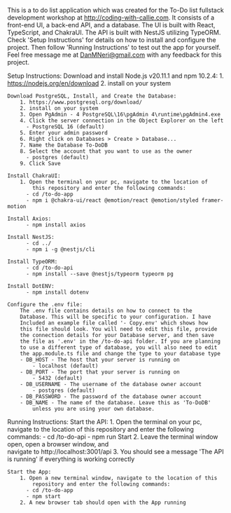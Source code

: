 This is a to do list application which was created for the To-Do list
fullstack development workshop at http://coding-with-callie.com. It 
consists of a front-end UI, a back-end API, and a database. The UI is
built with React, TypeScript, and ChakraUI. The API is built with NestJS
utilizing TypeORM. Check 'Setup Instructions' for details on how to
install and configure the project. Then follow 'Running Instructions' to
test out the app for yourself. Feel free message me at 
DanMNeri@gmail.com with any feedback for this project. 

Setup Instructions:
    Download and install Node.js v20.11.1 and npm 10.2.4:
        1. https://nodejs.org/en/download
        2. install on your system
        
    Download PostgreSQL, Install, and Create the Database:
        1. https://www.postgresql.org/download/
        2. install on your system
        3. Open PgAdmin - 4 PostgreSQL\16\pgAdmin 4\runtime\pgAdmin4.exe
        4. Click the server connection in the Object Explorer on the left 
          - PostgreSQL 16 (default)
        5. Enter your admin password
        6. Right click on Databases > Create > Database...
        7. Name the Database To-DoDB
        8. Select the account that you want to use as the owner 
          - postgres (default)
        9. Click Save
        
    Install ChakraUI:
        1. Open the terminal on your pc, navigate to the location of 
            this repository and enter the following commands:
          - cd /to-do-app
          - npm i @chakra-ui/react @emotion/react @emotion/styled framer-motion
        
    Install Axios:
          - npm install axios
        
    Install NestJS:
          - cd ../
          - npm i -g @nestjs/cli
        
    Install TypeORM:
          - cd /to-do-api
          - npm install --save @nestjs/typeorm typeorm pg
          
    Install DotENV:
          - npm install dotenv
          
    Configure the .env file:
        The .env file contains details on how to connect to the 
        Database. This will be specific to your configuration. I have
        Included an example file called '- Copy.env' which shows how 
        this file should look. You will need to edit this file, provide 
        the connection details for your Database server, and then save
        the file as '.env' in the /to-do-api folder. If you are planning
        to use a different type of database, you will also need to edit
        the app.module.ts file and change the type to your database type
        - DB_HOST - The host that your server is running on
            - localhost (default)
        - DB_PORT - The port that your server is running on
            - 5432 (default)
        - DB_USERNAME - The username of the database owner account
            - postgres (default)
        - DB_PASSWORD - The password of the database owner account
        - DB_NAME - The name of the database. Leave this as 'To-DoDB'
            unless you are using your own database.
    
Running Instructions:
    Start the API:
        1. Open the terminal on your pc, navigate to the location of 
            this repository and enter the following commands:
          - cd /to-do-api
          - npm run Start
        2. Leave the terminal window open, open a browser window, and  
            navigate to http://localhost:3001/api
        3. You should see a message 'The API is running' if everything
            is working correctly
            
    Start the App:
        1. Open a new terminal window, navigate to the location of this
            repository and enter the following commands:
          - cd /to-do-app
          - npm start
        2. A new browser tab should open with the App running